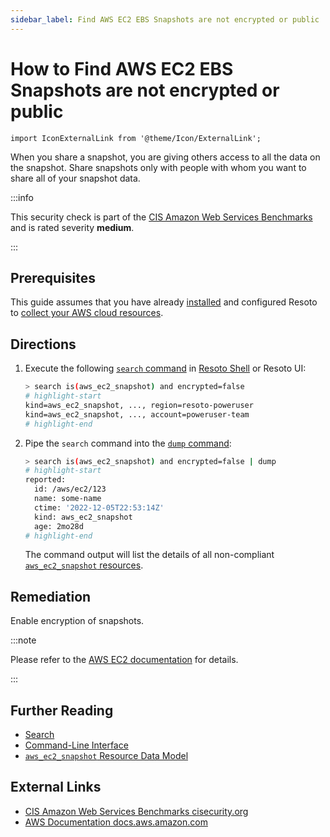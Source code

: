 ```yaml
---
sidebar_label: Find AWS EC2 EBS Snapshots are not encrypted or public
---
```


# How to Find AWS EC2 EBS Snapshots are not encrypted or public

```mdx-code-block
import IconExternalLink from '@theme/Icon/ExternalLink';
```

When you share a snapshot, you are giving others access to all the data on the snapshot. Share snapshots only with people with whom you want to share all of your snapshot data.

:::info

This security check is part of the [CIS Amazon Web Services Benchmarks](https://cisecurity.org/benchmark/amazon_web_services) and is rated severity **medium**.

:::

## Prerequisites

This guide assumes that you have already [installed](../../../getting-started/install-resoto/index.md) and configured Resoto to [collect your AWS cloud resources](../../../getting-started/configure-resoto/aws.md).

## Directions

1. Execute the following [`search` command](../../../reference/cli/search-commands/search.md) in [Resoto Shell](../../../reference/components/shell.md) or Resoto UI:

   ```bash
   > search is(aws_ec2_snapshot) and encrypted=false
   # highlight-start
   ​kind=aws_ec2_snapshot, ..., region=resoto-poweruser
   ​kind=aws_ec2_snapshot, ..., account=poweruser-team
   # highlight-end
   ```

2. Pipe the `search` command into the [`dump` command](../../../reference/cli/format-commands/dump.md):

   ```bash
   > search is(aws_ec2_snapshot) and encrypted=false | dump
   # highlight-start
   ​reported:
   ​  id: /aws/ec2/123
   ​  name: some-name
   ​  ctime: '2022-12-05T22:53:14Z'
   ​  kind: aws_ec2_snapshot
   ​  age: 2mo28d
   # highlight-end
   ```

   The command output will list the details of all non-compliant [`aws_ec2_snapshot` resources](../../../reference/data-models/aws/index.md#aws_ec2_snapshot).

## Remediation

Enable encryption of snapshots.

:::note

Please refer to the [AWS EC2 documentation](https://docs.aws.amazon.com/AWSEC2/latest/UserGuide/ebs-modifying-snapshot-permissions.html) for details.

:::

## Further Reading

- [Search](../../../reference/search/index.md)
- [Command-Line Interface](../../../reference/cli/index.md)
- [`aws_ec2_snapshot` Resource Data Model](../../../reference/data-models/aws/index.md#aws_ec2_snapshot)

## External Links

- [CIS Amazon Web Services Benchmarks <span class="badge badge--secondary">cisecurity.org <IconExternalLink width="10" height="10" /></span>](https://cisecurity.org/benchmark/amazon_web_services)
- [AWS Documentation <span class="badge badge--secondary">docs.aws.amazon.com <IconExternalLink width="10" height="10" /></span>](https://docs.aws.amazon.com/AWSEC2/latest/UserGuide/ebs-modifying-snapshot-permissions.html)
